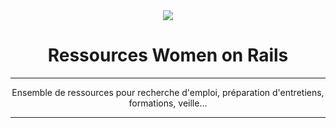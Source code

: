 <div align="center">
  <img src="https://avatars1.githubusercontent.com/u/16294438?s=200&v=4">
  
  <h1>Ressources Women on Rails</h1>

---

 Ensemble de ressources pour recherche d'emploi, préparation d'entretiens, formations, veille...

---
</div>
